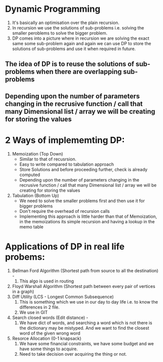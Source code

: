 # Dynamic Programming

1. It's basically an optimisation over the plain recursion.
2. In recursion we use the solutions of sub-problems i.e. solving the smaller peroblems to solve the bigger problem.
3. DP comes into a picture where in recursion we are solving the exact same some sub-problem again and again we can use DP to store the solutions of sub-problems and use it when required in future.

## The idea of DP is to reuse the solutions of sub-problems when there are overlapping sub-problems

## Depending upon the number of parameters changing in the recrusive function / call that many Dimensional list / array we will be creating for storing the values

# 2 Ways of implememting DP:

1. Memoization (Top Down)
   - Similar to that of recusrsion.
   - Easy to write compared to tabulation approach
   - Store Solutions and before proceeding further, check is already computed
   - Depending upon the number of parameters changing in the recrusive function / call that many Dimensional list / array we will be creating for storing the values
2. Tabulation (Bottom Up)
   - We need to solve the smaller problems first and then use it for bigger problems
   - Don't require the overhead of recursion calls
   - Implementing this approach is little harder than that of Memoization, in the memoizations its simple recursion and having a lookup in the memo table

# Applications of DP in real life probems:

1. Bellman Ford Algorithm (Shortest path from source to all the destination) -
   1. This algo is used in routing
2. Floyd Warshall Algorithm (Shortest path between every pair of vertices in a graph)
3. Diff Utility (LCS - Longest Common Subsequence)
   1. This is something which we use in our day to day life i.e. to know the differences in 2 file.
   2. We use in GIT
4. Search closed words (Edit distance) -
   1. We have dict of words, and searching a word which is not there is the dictionary may be mistyped. And we want to find the closest word of the given wrong word
5. Resorce Allocation (0-1 knapsack)
   1. We have some financial constraints, we have some budget and we have some things to acquire.
   2. Need to take decision over acquiring the thing or not.
